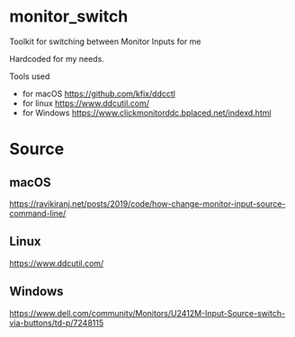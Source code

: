 # monitor_switch

Toolkit for switching between Monitor Inputs for me

Hardcoded for my needs.

Tools used
- for macOS https://github.com/kfix/ddcctl
- for linux https://www.ddcutil.com/
- for Windows https://www.clickmonitorddc.bplaced.net/indexd.html

# Source

## macOS
https://ravikiranj.net/posts/2019/code/how-change-monitor-input-source-command-line/

## Linux
https://www.ddcutil.com/

## Windows
https://www.dell.com/community/Monitors/U2412M-Input-Source-switch-via-buttons/td-p/7248115
